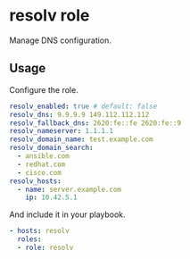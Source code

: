 # resolv role

Manage DNS configuration.

## Usage

Configure the role.

```yml
resolv_enabled: true # default: false
resolv_dns: 9.9.9.9 149.112.112.112
resolv_fallback_dns: 2620:fe::fe 2620:fe::9
resolv_nameserver: 1.1.1.1
resolv_domain_name: test.example.com
resolv_domain_search:
  - ansible.com
  - redhat.com
  - cisco.com
resolv_hosts:
  - name: server.example.com
    ip: 10.42.5.1
```

And include it in your playbook.

```yml
- hosts: resolv
  roles:
  - role: resolv
```